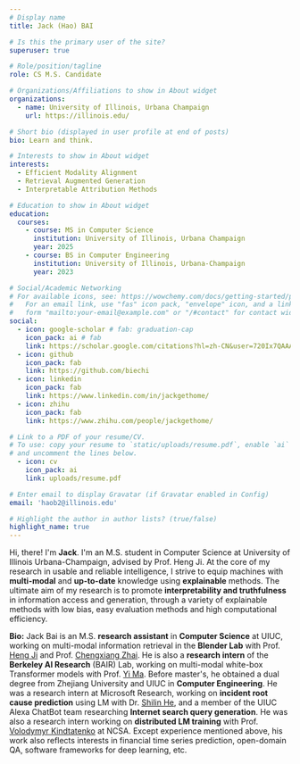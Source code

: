 ```yaml
---
# Display name
title: Jack (Hao) BAI

# Is this the primary user of the site?
superuser: true

# Role/position/tagline
role: CS M.S. Candidate

# Organizations/Affiliations to show in About widget
organizations:
  - name: University of Illinois, Urbana Champaign
    url: https://illinois.edu/

# Short bio (displayed in user profile at end of posts)
bio: Learn and think.

# Interests to show in About widget
interests:
  - Efficient Modality Alignment
  - Retrieval Augmented Generation
  - Interpretable Attribution Methods

# Education to show in About widget
education:
  courses:
    - course: MS in Computer Science
      institution: University of Illinois, Urbana Champaign
      year: 2025
    - course: BS in Computer Engineering
      institution: University of Illinois, Urbana-Champaign
      year: 2023

# Social/Academic Networking
# For available icons, see: https://wowchemy.com/docs/getting-started/page-builder/#icons
#   For an email link, use "fas" icon pack, "envelope" icon, and a link in the
#   form "mailto:your-email@example.com" or "/#contact" for contact widget.
social:
  - icon: google-scholar # fab: graduation-cap
    icon_pack: ai # fab
    link: https://scholar.google.com/citations?hl=zh-CN&user=720Ix7QAAAAJ
  - icon: github
    icon_pack: fab
    link: https://github.com/biechi
  - icon: linkedin
    icon_pack: fab
    link: https://www.linkedin.com/in/jackgethome/
  - icon: zhihu
    icon_pack: fab
    link: https://www.zhihu.com/people/jackgethome/

# Link to a PDF of your resume/CV.
# To use: copy your resume to `static/uploads/resume.pdf`, enable `ai` icons in `params.toml`,
# and uncomment the lines below.
  - icon: cv
    icon_pack: ai
    link: uploads/resume.pdf

# Enter email to display Gravatar (if Gravatar enabled in Config)
email: 'haob2@illinois.edu'

# Highlight the author in author lists? (true/false)
highlight_name: true
---
```


Hi, there! I'm **Jack**. I'm an M.S. student in Computer Science at University of Illinois Urbana-Champaign, advised by Prof. Heng Ji. At the core of my research in usable and reliable intelligence, I strive to equip machines with **multi-modal** and **up-to-date** knowledge using **explainable** methods. The ultimate aim of my research is to promote **interpretability and truthfulness** in information access and generation, through a variety of explainable methods with low bias, easy evaluation methods and high computational efficiency.

**Bio:** Jack Bai is an M.S. **research assistant** in **Computer Science** at UIUC, working on multi-modal information retrieval in the **Blender Lab** with Prof. [Heng Ji](https://scholar.google.com/citations?hl=zh-CN&user=z7GCqT4AAAAJ) and Prof. [Chengxiang Zhai](https://scholar.google.com/citations?hl=zh-CN&user=YU-baPIAAAAJ). He is also a **research intern** of the **Berkeley AI Research** (BAIR) Lab, working on multi-modal white-box Transformer models with Prof. [Yi Ma](https://scholar.google.com/citations?hl=zh-CN&user=XqLiBQMAAAAJ). Before master's, he obtained a dual degree from Zhejiang University and UIUC in **Computer Engineering**. He was a research intern at Microsoft Research, working on **incident root cause prediction** using LM with Dr. [Shilin He](https://scholar.google.com/citations?hl=zh-CN&user=wECvv2UAAAAJ), and a member of the UIUC Alexa ChatBot team researching **Internet search query generation**. He was also a research intern working on **distributed LM training** with Prof. [Volodymyr Kindtatenko](https://scholar.google.com/citations?hl=zh-CN&user=Cy81VegAAAAJ) at NCSA. Except experience mentioned above, his work also reflects interests in financial time series prediction, open-domain QA, software frameworks for deep learning, etc.

<!-- {{< icon name="download" pack="fas" >}} Download my {{< staticref "uploads/demo_resume.pdf" "newtab" >}}resumé{{< /staticref >}}. -->
